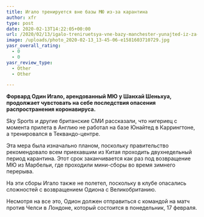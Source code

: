 ```yaml
---
title: Игало тренируется вне базы МЮ из-за карантина
author: xfr
type: post
date: 2020-02-13T14:22:05+00:00
url: /2020/02/13/igalo-treniruetsya-vne-bazy-manchester-yunajted-iz-za-mer-predostorozhnosti-po-koronavirusu/
image: /uploads/photo_2020-02-13_13-45-06-e1581603710729.jpg
yasr_overall_rating:
  - 0
  - 0
yasr_review_type:
  - Other
  - Other

---
```

**Форвард Один Игало, арендованный МЮ у Шанхай Шеньхуа, продолжает чувстовать на себе последствия опасения распространения коронавируса.**

Sky Sports и другие британские СМИ рассказали, что нигериец с момента прилета в Англию не работал на базе Юнайтед в Каррингтоне, а тренировался в Теквандо-центре.

Эта мера была изначально планом, поскольку правительство рекомендовало всем приехавшим из Китая проходить двухнедельный период карантина. Этот срок заканчивается как раз под возвращение МЮ из Марбельи, где проходили мини-сборы во время зимнего перерыва.

На эти сборы Игало также не полетел, поскольку в клубе опасались сложностей с возвращением Одиона с Великобританию.

Несмотря на все это, Одион должен отправиться с командой на матч против Челси в Лондоне, который состоится в понедельник, 17 февраля.